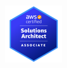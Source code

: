 <a href="https://www.credly.com/badges/c4a16f8d-9675-41e3-9880-de33c538ff80/public_url">
<img src="img/aws-certified-solutions-architect-associate.png" alt="drawing" style="width:150px;"/>
</a>
